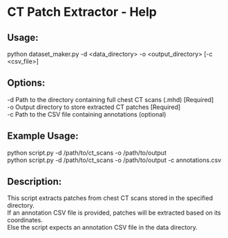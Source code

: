 # CT Patch Extractor - Help

## Usage:
  python dataset_maker.py -d <data_directory> -o <output_directory> [-c <csv_file>]<br>

## Options:
  -d    Path to the directory containing full chest CT scans (.mhd)  [Required]<br>
  -o    Output directory to store extracted CT patches                [Required]<br>
  -c    Path to the CSV file containing annotations (optional)<br>

## Example Usage:
  python script.py -d /path/to/ct_scans -o /path/to/output <br>
  python script.py -d /path/to/ct_scans -o /path/to/output -c annotations.csv

## Description:
  This script extracts patches from chest CT scans stored in the specified directory.<br>
  If an annotation CSV file is provided, patches will be extracted based on its coordinates.<br>
  Else the script expects an annotation CSV file in the data directory.
